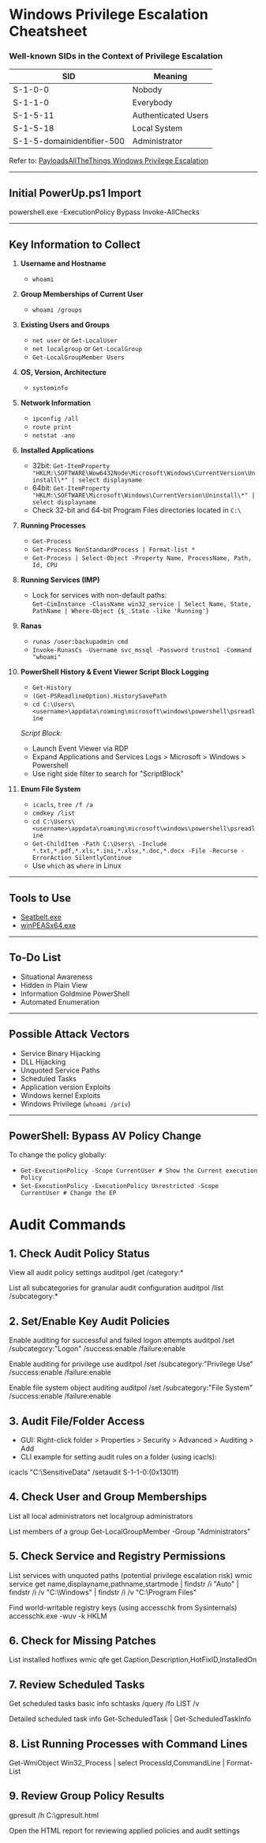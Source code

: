 # Windows Privilege Escalation Cheatsheet

### Well-known SIDs in the Context of Privilege Escalation

| SID                       | Meaning                |
|---------------------------|------------------------|
| S-1-0-0                   | Nobody                 |
| S-1-1-0                   | Everybody              |
| S-1-5-11                  | Authenticated Users    |
| S-1-5-18                  | Local System           |
| S-1-5-domainidentifier-500 | Administrator         |

Refer to: [PayloadsAllTheThings Windows Privilege Escalation](https://github.com/swisskyrepo/PayloadsAllTheThings/blob/master/Methodology%20and%20Resources/Windows%20-%20Privilege%20Escalation.md)

---

## Initial PowerUp.ps1 Import

powershell.exe -ExecutionPolicy Bypass
Invoke-AllChecks


---

## Key Information to Collect

1. **Username and Hostname**
   - `whoami`

2. **Group Memberships of Current User**
   - `whoami /groups`

3. **Existing Users and Groups**
   - `net user` or `Get-LocalUser`
   - `net localgroup` or `Get-LocalGroup`
   - `Get-LocalGroupMember Users`

4. **OS, Version, Architecture**
   - `systeminfo`

5. **Network Information**
   - `ipconfig /all`
   - `route print`
   - `netstat -ano`

6. **Installed Applications**
   - 32bit: `Get-ItemProperty "HKLM:\SOFTWARE\Wow6432Node\Microsoft\Windows\CurrentVersion\Uninstall\*" | select displayname`
   - 64bit: `Get-ItemProperty "HKLM:\SOFTWARE\Microsoft\Windows\CurrentVersion\Uninstall\*" | select displayname`
   - Check 32-bit and 64-bit Program Files directories located in `C:\`

7. **Running Processes**
   - `Get-Process`
   - `Get-Process NonStandardProcess | Format-list *`
   - `Get-Process | Select-Object -Property Name, ProcessName, Path, Id, CPU`

8. **Running Services (IMP)**
   - Lock for services with non-default paths:  
     `Get-CimInstance -ClassName win32_service | Select Name, State, PathName | Where-Object {$_.State -like 'Running'}`

9. **Ranas**
   - `runas /user:backupadmin cmd`
   - `Invoke-RunasCs -Username svc_mssql -Password trustno1 -Command "whoami"`

10. **PowerShell History & Event Viewer Script Block Logging**
    - `Get-History`
    - `(Get-PSReadlineOption).HistorySavePath`
    - `cd C:\Users\<username>\appdata\roaming\microsoft\windows\powershell\psreadline`

    *Script Block:*
    - Launch Event Viewer via RDP
    - Expand Applications and Services Logs > Microsoft > Windows > Powershell  
    - Use right side filter to search for "ScriptBlock"

11. **Enum File System**
    - `icacls`, `tree /f /a`
    - `cmdkey /list`
    - `cd C:\Users\<username>\appdata\roaming\microsoft\windows\powershell\psreadline`
    - `Get-ChildItem -Path C:\Users\ -Include *.txt,*.pdf,*.xls,*.ini,*.xlsx,*.doc,*.docx -File -Recurse -ErrorAction SilentlyContinue`
    - Use `which` as `where` in Linux

---

## Tools to Use

- [Seatbelt.exe](https://github.com/r3motecontrol/Ghostpack-CompiledBinaries/blob/master/Seatbelt.exe)
- [winPEASx64.exe](https://github.com/carlospolop/PEASS-ng/releases/download/20230101/winPEASx64.exe)

---

## To-Do List

- Situational Awareness
- Hidden in Plain View
- Information Goldmine PowerShell
- Automated Enumeration

---

## Possible Attack Vectors

- Service Binary Hijacking
- DLL Hijacking
- Unquoted Service Paths
- Scheduled Tasks
- Application version Exploits
- Windows kernel Exploits
- Windows Privilege (`whoami /priv`)

---

## PowerShell: Bypass AV Policy Change

To change the policy globally:

- `Get-ExecutionPolicy -Scope CurrentUser # Show the Current execution Policy`
- `Set-ExecutionPolicy -ExecutionPolicy Unrestricted -Scope CurrentUser # Change the EP`

# Audit Commands

## 1. Check Audit Policy Status

View all audit policy settings
auditpol /get /category:*

List all subcategories for granular audit configuration
auditpol /list /subcategory:*

## 2. Set/Enable Key Audit Policies

Enable auditing for successful and failed logon attempts
auditpol /set /subcategory:"Logon" /success:enable /failure:enable

Enable auditing for privilege use
auditpol /set /subcategory:"Privilege Use" /success:enable /failure:enable

Enable file system object auditing
auditpol /set /subcategory:"File System" /success:enable /failure:enable


## 3. Audit File/Folder Access

- GUI: Right-click folder > Properties > Security > Advanced > Auditing > Add
- CLI example for setting audit rules on a folder (using icacls):
  
icacls "C:\SensitiveData" /setaudit S-1-1-0:(0x1301f)

## 4. Check User and Group Memberships

List all local administrators
net localgroup administrators

List members of a group
Get-LocalGroupMember -Group "Administrators"


## 5. Check Service and Registry Permissions

List services with unquoted paths (potential privilege escalation risk)
wmic service get name,displayname,pathname,startmode | findstr /i "Auto" | findstr /i /v "C:\Windows\" | findstr /i /v "C:\Program Files\"

Find world-writable registry keys (using accesschk from Sysinternals)
accesschk.exe -wuv -k HKLM


## 6. Check for Missing Patches

List installed hotfixes
wmic qfe get Caption,Description,HotFixID,InstalledOn


## 7. Review Scheduled Tasks

Get scheduled tasks basic info
schtasks /query /fo LIST /v

Detailed scheduled task info
Get-ScheduledTask | Get-ScheduledTaskInfo


## 8. List Running Processes with Command Lines

Get-WmiObject Win32_Process | select ProcessId,CommandLine | Format-List



## 9. Review Group Policy Results

gpresult /h C:\gpresult.html

Open the HTML report for reviewing applied policies and audit settings



